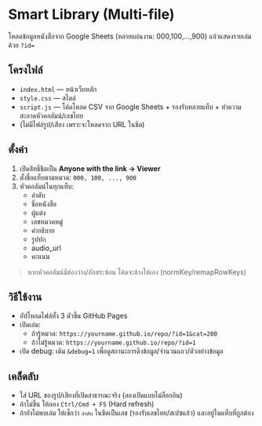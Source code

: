 # Smart Library (Multi-file)
โหลดข้อมูลหนังสือจาก Google Sheets (หลายแผ่นงาน: 000,100,...,900) แล้วแสดงรายเล่มด้วย `?id=`

## โครงไฟล์
- `index.html` — หน้าเว็บหลัก
- `style.css` — สไตล์
- `script.js` — โค้ดโหลด CSV จาก Google Sheets + รองรับหลายแท็บ + ทำความสะอาดหัวคอลัมน์/เลขไทย
- (ไม่มีไฟล์รูป/เสียง เพราะจะโหลดจาก URL ในชีต)

## ตั้งค่า
1. เปิดสิทธิ์ชีตเป็น **Anyone with the link → Viewer**
2. ตั้งชื่อแท็บตามหมวด: `000, 100, ..., 900`
3. หัวคอลัมน์ในทุกแท็บ:
   - ลำดับ
   - ชื่อหนังสือ
   - ผู้แต่ง
   - เลขหมวดหมู่
   - คำอธิบาย
   - รูปปก
   - audio_url
   - คะแนน

> หากหัวคอลัมน์มีช่องว่าง/อักขระซ่อน โค้ดจะล้างให้เอง (normKey/remapRowKeys)

## วิธีใช้งาน
- อัปโหลดไฟล์ทั้ง 3 ตัวขึ้น GitHub Pages
- เปิดเล่ม:
  - ถ้ารู้หมวด: `https://yourname.github.io/repo/?id=1&cat=200`
  - ถ้าไม่รู้หมวด: `https://yourname.github.io/repo/?id=1`
- เปิด debug: เติม `&debug=1` เพื่อดูสถานะการดึงข้อมูล/จำนวนแถว/ตัวอย่างข้อมูล

## เคล็ดลับ
- ใส่ URL ของรูป/เสียงที่เปิดสาธารณะจริง (ลองเปิดแบบไม่ล็อกอิน)
- ถ้าไม่ขึ้น ให้ลอง `Ctrl/Cmd + F5` (Hard refresh)
- ถ้ายังไม่พบเล่ม ให้เช็กว่า `ลำดับ` ในชีตเป็นเลข (รองรับเลขไทย/สเปซแล้ว) และอยู่ในแท็บที่ถูกต้อง
